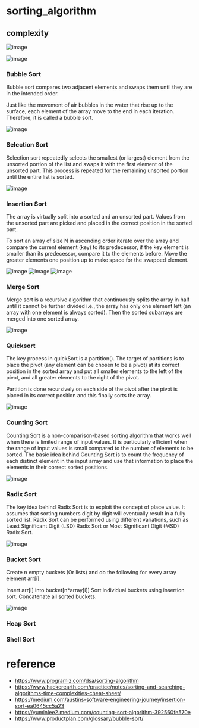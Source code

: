 # sorting_algorithm

## complexity

![image](https://github.com/fangyu070899/sorting_algorithm/blob/main/image/c950295.png)

![image](https://github.com/fangyu070899/sorting_algorithm/blob/main/image/317c55e.png)

### Bubble Sort

Bubble sort compares two adjacent elements and swaps them until they are in the intended order.

Just like the movement of air bubbles in the water that rise up to the surface, each element of the array move to the end in each iteration. Therefore, it is called a bubble sort.

![image]()

### Selection Sort

Selection sort repeatedly selects the smallest (or largest) element from the unsorted portion of the list and swaps it with the first element of the unsorted part. This process is repeated for the remaining unsorted portion until the entire list is sorted.

![image](https://raw.githubusercontent.com/fangyu070899/sorting_algorithm/main/image/0_1zi2XtjiLXa3LYZh.webp)

### Insertion Sort

The array is virtually split into a sorted and an unsorted part. Values from the unsorted part are picked and placed in the correct position in the sorted part.

To sort an array of size N in ascending order iterate over the array and compare the current element (key) to its predecessor, if the key element is smaller than its predecessor, compare it to the elements before. Move the greater elements one position up to make space for the swapped element.

![image](https://raw.githubusercontent.com/fangyu070899/sorting_algorithm/main/image/1.webp)
![image](https://raw.githubusercontent.com/fangyu070899/sorting_algorithm/main/image/2.webp)
![image](https://raw.githubusercontent.com/fangyu070899/sorting_algorithm/main/image/3.webp)

### Merge Sort

Merge sort is a recursive algorithm that continuously splits the array in half until it cannot be further divided i.e., the array has only one element left (an array with one element is always sorted). Then the sorted subarrays are merged into one sorted array.

![image](https://github.com/fangyu070899/sorting_algorithm/blob/main/image/Merge_sort_algorithm_diagram.svg.png)

### Quicksort

The key process in quickSort is a partition(). The target of partitions is to place the pivot (any element can be chosen to be a pivot) at its correct position in the sorted array and put all smaller elements to the left of the pivot, and all greater elements to the right of the pivot.

Partition is done recursively on each side of the pivot after the pivot is placed in its correct position and this finally sorts the array.

![image](https://github.com/fangyu070899/sorting_algorithm/blob/main/image/QuickSort2.png)

### Counting Sort

Counting Sort is a non-comparison-based sorting algorithm that works well when there is limited range of input values. It is particularly efficient when the range of input values is small compared to the number of elements to be sorted. The basic idea behind Counting Sort is to count the frequency of each distinct element in the input array and use that information to place the elements in their correct sorted positions.

![image](https://raw.githubusercontent.com/fangyu070899/sorting_algorithm/main/image/1_lmzbRxK0FNgxzu8owsm4cA.webp)

### Radix Sort

The key idea behind Radix Sort is to exploit the concept of place value. It assumes that sorting numbers digit by digit will eventually result in a fully sorted list. Radix Sort can be performed using different variations, such as Least Significant Digit (LSD) Radix Sort or Most Significant Digit (MSD) Radix Sort.

![image](https://github.com/fangyu070899/sorting_algorithm/blob/main/image/Radix-Sort-in-C-1-768.png)

### Bucket Sort

Create n empty buckets (Or lists) and do the following for every array element arr[i].

Insert arr[i] into bucket[n\*array[i]]
Sort individual buckets using insertion sort.
Concatenate all sorted buckets.

![image](https://github.com/fangyu070899/sorting_algorithm/blob/main/image/what-is-bucket-sort-algorithm.avif)

### Heap Sort

### Shell Sort

# reference

- https://www.programiz.com/dsa/sorting-algorithm
- https://www.hackerearth.com/practice/notes/sorting-and-searching-algorithms-time-complexities-cheat-sheet/
- https://medium.com/austins-software-engineering-journey/insertion-sort-ea0645cc5a23
- https://yuminlee2.medium.com/counting-sort-algorithm-392560fe570e
- https://www.productplan.com/glossary/bubble-sort/
